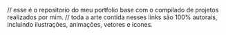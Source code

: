 // esse é o repositorio do meu portfolio base com o compilado de projetos realizados por mim. 
// toda a arte contida nesses links são 100% autorais, incluindo ilustrações, animações, vetores e icones.

